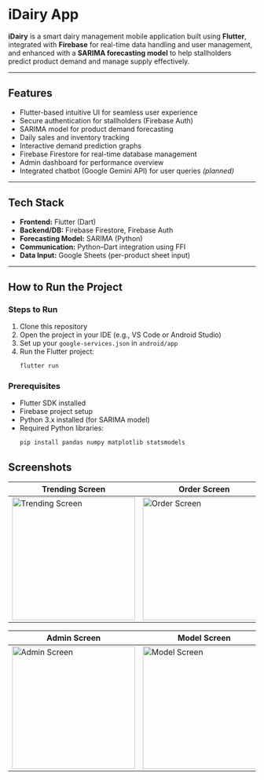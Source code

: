 # iDairy App

**iDairy** is a smart dairy management mobile application built using **Flutter**, integrated with **Firebase** for real-time data handling and user management, and enhanced with a **SARIMA forecasting model** to help stallholders predict product demand and manage supply effectively.

---

## Features

- Flutter-based intuitive UI for seamless user experience
- Secure authentication for stallholders (Firebase Auth)
- SARIMA model for product demand forecasting
- Daily sales and inventory tracking
- Interactive demand prediction graphs
- Firebase Firestore for real-time database management
- Admin dashboard for performance overview
- Integrated chatbot (Google Gemini API) for user queries *(planned)*

---

## Tech Stack

- **Frontend:** Flutter (Dart)
- **Backend/DB:** Firebase Firestore, Firebase Auth
- **Forecasting Model:** SARIMA (Python)
- **Communication:** Python–Dart integration using FFI
- **Data Input:** Google Sheets (per-product sheet input)

---

## How to Run the Project

### Steps to Run

1. Clone this repository  
2. Open the project in your IDE (e.g., VS Code or Android Studio)  
3. Set up your `google-services.json` in `android/app`  
4. Run the Flutter project:
   ```bash
   flutter run

### Prerequisites

- Flutter SDK installed
- Firebase project setup
- Python 3.x installed (for SARIMA model)
- Required Python libraries:
  ```bash
  pip install pandas numpy matplotlib statsmodels

## Screenshots

| Trending Screen | Order Screen |
|-----------------|--------------|
| <img src="Screenshots/3%20trending.jpg" alt="Trending Screen" width="250"/> | <img src="Screenshots/9%20order%20history.jpg" alt="Order Screen" width="250"/> |

| Admin Screen | Model Screen |
|--------------|--------------|
| <img src="Screenshots/10%20products.jpg" alt="Admin Screen" width="250"/> | <img src="Screenshots/17%20model.jpg" alt="Model Screen" width="250"/> |
